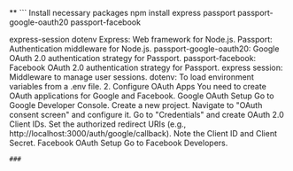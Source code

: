  ** ``` Install necessary packages
npm install express passport passport-google-oauth20 passport-facebook

express-session dotenv
Express: Web framework for Node.js.
Passport: Authentication middleware for Node.js.
passport-google-oauth20: Google OAuth 2.0 authentication strategy for
Passport.
passport-facebook: Facebook OAuth 2.0 authentication strategy for Passport.
express session: Middleware to manage user sessions.
dotenv: To load environment variables from a .env file.
2. Configure OAuth Apps
You need to create OAuth applications for Google and Facebook.
Google OAuth Setup
Go to Google Developer Console.
Create a new project.
Navigate to "OAuth consent screen" and configure it.
Go to "Credentials" and create OAuth 2.0 Client IDs.
Set the authorized redirect URIs (e.g.,
http://localhost:3000/auth/google/callback).
Note the Client ID and Client Secret.
Facebook OAuth Setup
Go to Facebook Developers.

````
###
